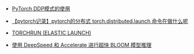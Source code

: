 

- [PyTorch DDP模式的使用](https://blog.csdn.net/laizi_laizi/article/details/115299263)
- [【pytorch记录】pytorch的分布式 torch.distributed.launch 命令在做什么呢](https://blog.csdn.net/magic_ll/article/details/122359490)
- [TORCHRUN (ELASTIC LAUNCH)](https://pytorch.org/docs/stable/elastic/run.html#launcher-api)


- [使用 DeepSpeed 和 Accelerate 进行超快 BLOOM 模型推理](https://zhuanlan.zhihu.com/p/602142554)